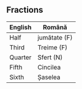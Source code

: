 ## Fractions

|English|Română|
|-|-|
|Half|jumătate (F)|
|Third|Treime (F)|
|Quarter|Sfert (N)|
|Fifth|Cincilea|
|Sixth|Șaselea|
